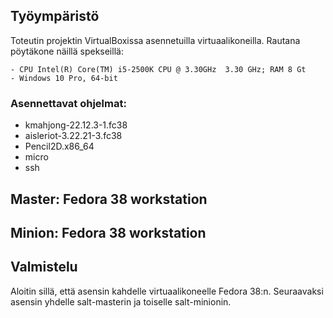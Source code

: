 ## Työympäristö  

Toteutin projektin VirtualBoxissa asennetuilla virtuaalikoneilla. Rautana pöytäkone näillä spekseillä:  
```
- CPU Intel(R) Core(TM) i5-2500K CPU @ 3.30GHz  3.30 GHz; RAM 8 Gt  
- Windows 10 Pro, 64-bit  
```  

### Asennettavat ohjelmat:  
- kmahjong-22.12.3-1.fc38  
- aisleriot-3.22.21-3.fc38  
- Pencil2D.x86_64  
- micro  
- ssh 

## Master: Fedora 38 workstation  
## Minion:  Fedora 38 workstation

## Valmistelu  

Aloitin sillä, että asensin kahdelle virtuaalikoneelle Fedora 38:n. Seuraavaksi asensin yhdelle salt-masterin ja toiselle salt-minionin. 

